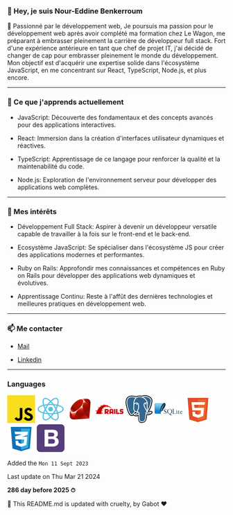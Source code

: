 

### 👋 Hey, je suis Nour-Eddine Benkerroum



🚀 Passionné par le développement web, Je poursuis ma passion pour le développement web après avoir complété ma formation chez Le Wagon, me préparant à embrasser pleinement la carrière de développeur full stack. Fort d'une expérience antérieure en tant que chef de projet IT, j'ai décidé de changer de cap pour embrasser pleinement le monde du développement. Mon objectif est d'acquérir une expertise solide dans l'écosystème JavaScript, en me concentrant sur React, TypeScript, Node.js, et plus encore.

---

### 🌱 Ce que j'apprends actuellement

* JavaScript: Découverte des fondamentaux et des concepts avancés pour des applications interactives.

* React: Immersion dans la création d'interfaces utilisateur dynamiques et réactives.

* TypeScript: Apprentissage de ce langage pour renforcer la qualité et la maintenabilité du code.

* Node.js: Exploration de l'environnement serveur pour développer des applications web complètes.

---

### 🎯 Mes intérêts

* Développement Full Stack: Aspirer à devenir un développeur versatile capable de travailler à la fois sur le front-end et le back-end.

* Ecosystème JavaScript: Se spécialiser dans l'écosystème JS pour créer des applications modernes et performantes.

* Ruby on Rails: Approfondir mes connaissances et compétences en Ruby on Rails pour développer des applications web dynamiques et évolutives.

* Apprentissage Continu: Reste à l'affût des dernières technologies et meilleures pratiques en développement web.

---

### 📫 Me contacter

*  [Mail](noureddine.benkerroum@gmail.com)

*  [Linkedin](https://www.linkedin.com/in/nbenkerroum/)

---

### Languages


<img src="images/Javascript.svg" width="64" height="64"/> <img src="images/React.svg" width="64" height="64" /> <img src="images/Ruby.svg" width="64" height="64" /> <img src="images/Rails.svg" width="64" height="64"/> <img src="images/Postgresql.svg" width="64" height="64" /> <img src="images/Sqlite.svg" width="64" height="64"/> <img src="images/Html.svg" width="64" height="64"/> <img src="images/Css3.svg" width="64" height="64" /> <img src="images/Bootstrap.svg" width="64" height="64"/>

Added the `Mon 11 Sept 2023`


Last update on Thu Mar 21 2024

**286 day before 2025 ⏱**

🤖 This README.md is updated with cruelty, by Gabot ❤️

